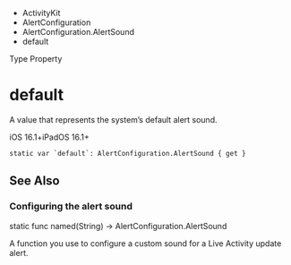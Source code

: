 

- ActivityKit
- AlertConfiguration
- AlertConfiguration.AlertSound
-  default 

Type Property

# default

A value that represents the system’s default alert sound.

iOS 16.1+iPadOS 16.1+

``` source
static var `default`: AlertConfiguration.AlertSound { get }
```

## See Also

### Configuring the alert sound

static func named(String) -> AlertConfiguration.AlertSound

A function you use to configure a custom sound for a Live Activity update alert.

